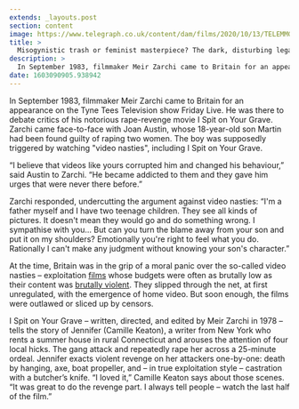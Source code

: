 ```yaml
--- 
extends: _layouts.post 
section: content 
image: https://www.telegraph.co.uk/content/dam/films/2020/10/13/TELEMMGLPICT000241824158_trans_NvBQzQNjv4BqMskb5bNbLRg23wIcdfCnnCJRvOqmiY13icl4B_7AC-o.jpeg?impolicy=logo-overlay 
title: > 
  Misogynistic trash or feminist masterpiece? The dark, disturbing legacy of I Spit on Your Grave 
description: > 
  In September 1983, filmmaker Meir Zarchi came to Britain for an appearance on the Tyne Tees Television show Friday Live.He was there to debate critics of his notorious rape-revenge movie I Spit on Your Grave.The boy was supposedly triggered by watching "video nasties", including I Spit on Your Grave.“He became addicted to them and they gave him urges that were never there before.”Zarchi responded, undercutting the argument against video nasties: “I'm a father myself and I have two teenage children.Jennifer exacts violent revenge on her attackers one-by-one: death by hanging, axe, boat propeller, and – in true exploitation style – castration with a butcher’s knife. 
date: 1603090905.938942 
--- 
```

<div><p>In September 1983, filmmaker Meir Zarchi came to Britain for an appearance on the Tyne Tees Television show Friday Live. He was there to debate critics of his notorious rape-revenge movie I Spit on Your Grave. Zarchi came face-to-face with Joan Austin, whose 18-year-old son Martin had been found guilty of raping two women. The boy was supposedly triggered by watching "video nasties", including I Spit on Your Grave.&#160;</p>
<p>&#8220;I believe that videos like yours corrupted him and changed his behaviour,&#8221; said Austin to Zarchi. &#8220;He became addicted to them and they gave him urges that were never there before.&#8221;</p>
<p>Zarchi responded, undercutting the argument against video nasties: &#8220;I'm a father myself and I have two teenage children. They see all kinds of pictures. It doesn't mean they would go and do something wrong. I sympathise with you... But can you turn the blame away from your son and put it on my shoulders? Emotionally you're right to feel what you do. Rationally I can't make any judgment without knowing your son's character.&#8221;</p>
<p>At the time, Britain was in the grip of a moral panic over the so-called video nasties &#8211; exploitation <a href="https://www.telegraph.co.uk/films/0/best-horror-movies-top-scary-films-watch-this-halloween-2019/">films</a> whose budgets were often as brutally low as their content was <a href="https://www.telegraph.co.uk/films/0/horrifying-war-film-ever-made-painful-history-behind-painted/">brutally violent</a>. They slipped through the net, at first unregulated, with the emergence of home video. But soon enough, the films were outlawed or sliced up by censors.</p>
<p>I Spit on Your Grave &#8211; written, directed, and edited by Meir Zarchi in 1978 &#8211; tells the story of Jennifer (Camille Keaton), a writer from New York who rents a summer house in rural Connecticut and arouses the attention of four local hicks. The gang attack and repeatedly rape her across a 25-minute ordeal. Jennifer exacts violent revenge on her attackers one-by-one: death by hanging, axe, boat propeller, and &#8211; in true exploitation style &#8211; castration with a butcher&#8217;s knife. &#8220;I loved it,&#8221; Camille Keaton says about those scenes. &#8220;It was great to do the revenge part. I always tell people &#8211; watch the last half of the film.&#8221;</p>
</div>